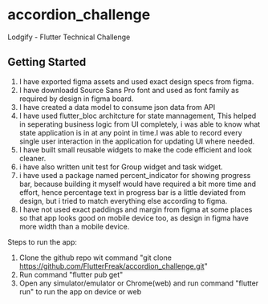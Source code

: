 # accordion_challenge

Lodgify - Flutter Technical Challenge

## Getting Started
1. I have exported figma assets and used exact design specs from figma.
2. I have downloadd Source Sans Pro font and used as font family as required by design in figma board.
3. I have created a data model to consume json data from API
4. I have used flutter_bloc architcture for state mannagement, This helped in seperating business logic from UI completely,
   i was able to know what state application is in at any point in time.I was able to record every single user interaction in
   the application for updating UI where needed.
5. I have built small reusable widgets to make the code efficient and look cleaner.
7. i have also written unit test for Group widget and task widget.
8. i have used a package named percent_indicator for showing progress bar, because building it myself
   would have required a bit more time and effort, hence percentage text in progress bar is a little deviated from design,
   but i tried to match everything else according to figma.
9. I have not used exact paddings and margin from figma at some places so that app looks good on mobile device too,
   as design in figma have more width than a mobile device.

 Steps to run the app:
 1. Clone the github repo wit command "git clone https://github.com/FlutterFreak/accordion_challenge.git"
 2. Run command "flutter pub get"
 3. Open any simulator/emulator or Chrome(web) and run command "flutter run" to run the app on device or web


